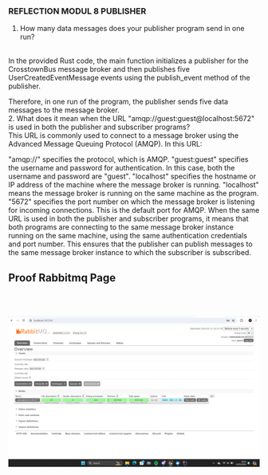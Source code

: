 ### REFLECTION MODUL 8 PUBLISHER

1. How many data messages does your publisher program send in one run?
<br>
In the provided Rust code, the main function initializes a publisher for the CrosstownBus message broker and then publishes five UserCreatedEventMessage events using the publish_event method of the publisher.

Therefore, in one run of the program, the publisher sends five data messages to the message broker.
</br>
2. What does it mean when the URL "amqp://guest:guest@localhost:5672" is used in both the publisher and subscriber programs?
<br>
This URL is commonly used to connect to a message broker using the Advanced Message Queuing Protocol (AMQP). In this URL:

"amqp://" specifies the protocol, which is AMQP.
"guest:guest" specifies the username and password for authentication. In this case, both the username and password are "guest".
"localhost" specifies the hostname or IP address of the machine where the message broker is running. "localhost" means the message broker is running on the same machine as the program.
"5672" specifies the port number on which the message broker is listening for incoming connections. This is the default port for AMQP.
When the same URL is used in both the publisher and subscriber programs, it means that both programs are connecting to the same message broker instance running on the same machine, using the same authentication credentials and port number. This ensures that the publisher can publish messages to the same message broker instance to which the subscriber is subscribed.
</br>

## Proof Rabbitmq Page
<br></br>

![img.png](static/img.png)